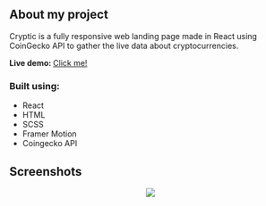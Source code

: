 <h2>About my project</h2>

<p>Cryptic is a fully responsive web landing page made in React using CoinGecko API to gather the live data about cryptocurrencies.</p>

<b>Live demo: </b><a href="https://cryptic-navy.vercel.app/">Click me!</a>

<h3>Built using:</h3>
<ul>
    <li>React</li>
    <li>HTML</li>
    <li>SCSS</li>
    <li>Framer Motion</li>
    <li>Coingecko API</li>
</ul>

<h2>Screenshots</h2>

<div align='center'>
    <img src='hhttps://github.com/baskaaleksander/cryptic/blob/main/screenshot/screenshot.png?raw=true' />

</div>
